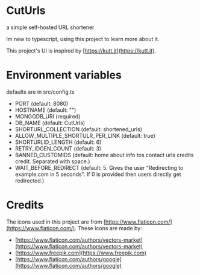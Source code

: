 # CutUrls
a simple self-hosted URL shortener 

Im new to typescript, using this project to learn more about it.

This project's UI is inspired by [https://kutt.it](https://kutt.it).

# Environment variables

defaults are in src/config.ts

- PORT  (default: 8080)
- HOSTNAME (default: "")
- MONGODB_URI (required)
- DB_NAME (default: CutUrls)
- SHORTURL_COLLECTION (default: shortened_urls)
- ALLOW_MULTIPLE_SHORTULR_PER_LINK (default: true) 
- SHORTURLID_LENGTH (default: 6)
- RETRY_IDGEN_COUNT (default: 3)
- BANNED_CUSTOMIDS (default: home about info tos contact urls credits credit. Separated with space.)
- WAIT_BEFORE_REDIRECT (default: 5. Gives the user "Redirecting to example.com in 5 seconds". If 0 is provided then users directly get redirected.)

# Credits
 The icons used in this project are from [https://www.flaticon.com/](https://www.flaticon.com/).
 These icons are made by:
 - [https://www.flaticon.com/authors/vectors-market](https://www.flaticon.com/authors/vectors-market)
 - [https://www.freepik.com](https://www.freepik.com)
 - [https://www.flaticon.com/authors/google](https://www.flaticon.com/authors/google)
